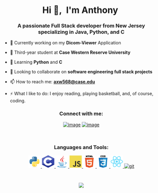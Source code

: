 <h1 align="center">Hi 👋,&nbsp I'm Anthony <img height="40" src=""></h1>
<h3 align="center">A passionate Full Stack developer from New Jersey specializing in Java, Python, and C</h3>

- 🔭 Currently working on my **Dicom-Viewer** Application

- 📘 Third-year student at **Case Western Reserve University**

- 🌱 Learning **Python** and **C**

- 🤝 Looking to collaborate on **software engineering full stack projects**

- 📫 How to reach me: **axw568@case.edu**

- ⚡ What I like to do: I enjoy reading, playing basketball, and, of course, coding.


<h3 align="center">Connect with me:</h3>
<div align="center">

[![image](https://img.shields.io/badge/LinkedIn-0077B5?style=for-the-badge&logo=linkedin&logoColor=white)](https://www.linkedin.com/in/anthony-wang-b9a945247/)
[![image](https://img.shields.io/badge/Gmail-D14836?style=for-the-badge&logo=gmail&logoColor=white)](mailto:axw568@case.edu)
  
</div>
<p>&nbsp</p>

<h3 align="center">Languages and Tools:</h3>

<p align="center"> 
  <a href="https://www.python.org" target="_blank"> 
    <img src="https://raw.githubusercontent.com/devicons/devicon/master/icons/python/python-original.svg" alt="Python" width="40" height="40"/> 
  </a> 
    <a href="https://en.wikipedia.org/wiki/C_(programming_language)" target="_blank"> 
    <img src="./images/c.svg" alt="C" width="40" height="40"/> 
  </a>  
    </a> 
    <a href="https://en.wikipedia.org/wiki/Java_(programming_language)" target="_blank"> 
    <img src="./images/java.svg" alt="Java" width="40" height="40"/> 
  </a>  
    <a href="https://developer.mozilla.org/en-US/docs/Web/JavaScript" target="_blank"> 
    <img src="https://raw.githubusercontent.com/devicons/devicon/master/icons/javascript/javascript-original.svg" alt="javascript" width="40" height="40"/> 
  </a> 
  <a href="https://www.w3.org/html/" target="_blank"> 
    <img src="https://raw.githubusercontent.com/devicons/devicon/master/icons/html5/html5-original-wordmark.svg" alt="html5" width="40" height="40"/> 
  </a>
  <a href="https://www.w3schools.com/css/" target="_blank"> 
    <img src="https://raw.githubusercontent.com/devicons/devicon/master/icons/css3/css3-original-wordmark.svg" alt="css3" width="40" height="40"/> 
  </a> 
  <a href="https://react.dev/" target="_blank"> 
    <img src="./images/react.svg" alt="ReactJS" width="40" height="40"/> 
  </a> 
  <a href="https://git-scm.com/" target="_blank"> 
    <img src="https://www.vectorlogo.zone/logos/git-scm/git-scm-icon.svg" alt="git" width="40" height="40"/> 
  </a>
</p>

<p>&nbsp</p>

<p align= "center">
  <img height= "150" src="https://github-readme-stats.vercel.app/api/top-langs/?username=Anthonyxw87&theme=react&layout=compact" />
</p>
